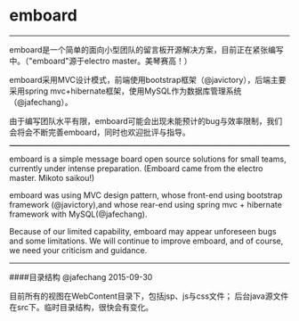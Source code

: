 # emboard

----
emboard是一个简单的面向小型团队的留言板开源解决方案，目前正在紧张编写中。（"emboard"源于electro master。美琴赛高！）

emboard采用MVC设计模式，前端使用bootstrap框架（@javictory），后端主要采用spring mvc+hibernate框架，使用MySQL作为数据库管理系统（@jafechang）。

由于编写团队水平有限，emboard可能会出现未能预计的bug与效率限制，我们会将会不断完善emboard，同时也欢迎批评与指导。

<hr style="border-bottom:1px dotted #e8e8e8"/>

emboard is a simple message board open source solutions for small teams, currently under intense preparation. (Emboard came from the electro master. Mikoto saikou!)

emboard was using MVC design pattern, whose front-end using bootstrap framework (@javictory),and whose rear-end using spring mvc + hibernate framework with MySQL(@jafechang).

Because of our limited capability, emboard may appear unforeseen bugs and some limitations. We will continue to improve emboard, and of course, we need your criticism and guidance.

----


<span id="dir"></span>
####目录结构
@jafechang 2015-09-30

目前所有的视图在WebContent目录下，包括jsp、js与css文件；
后台java源文件在src下。临时目录结构，很快会有变化。